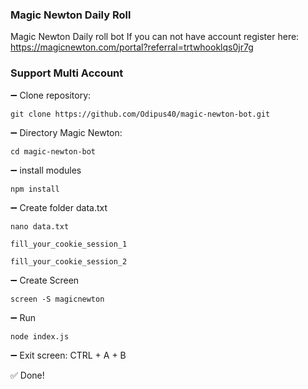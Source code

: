 ### Magic Newton Daily Roll

Magic Newton Daily roll bot
If you can not have account register here:
https://magicnewton.com/portal?referral=trtwhooklqs0jr7g

### Support Multi Account

➖ Clone repository:
```
git clone https://github.com/Odipus40/magic-newton-bot.git
```

➖ Directory Magic Newton:
```
cd magic-newton-bot
```

➖ install modules
```
npm install
```

➖ Create folder data.txt
```
nano data.txt
```
`
fill_your_cookie_session_1
`

`
fill_your_cookie_session_2
`


➖ Create Screen
```
screen -S magicnewton
```
➖ Run
```
node index.js
```

➖ Exit screen:
CTRL + A + B

✅ Done!
